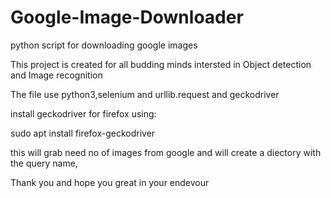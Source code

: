 # Google-Image-Downloader
python script for downloading google images

This project is created for all budding minds intersted in Object detection and Image recognition

The file use python3,selenium and urllib.request and geckodriver

install geckodriver for firefox using:

  sudo apt install firefox-geckodriver


this will grab need no of images from google and will create a diectory with the query name,

Thank you and hope you great in your endevour



